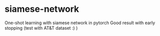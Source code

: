 # siamese-network
One-shot learning with siamese network in pytorch
Good result with early stopping 
(test with AT&T dataset :) )
